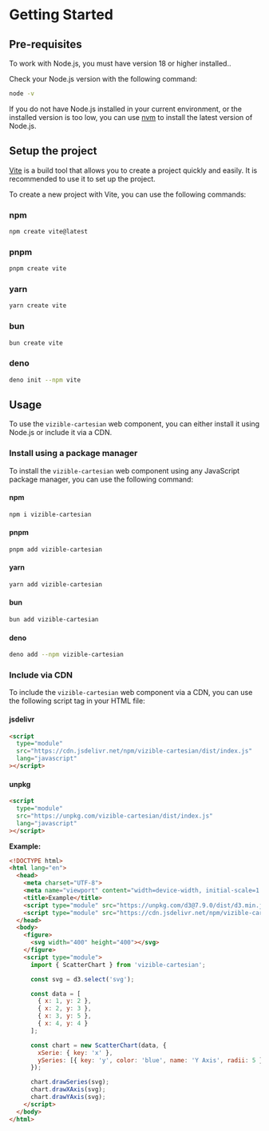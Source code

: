 # Getting Started

## Pre-requisites

To work with Node.js, you must have version 18 or higher installed..

Check your Node.js version with the following command:

```sh
node -v
```

If you do not have Node.js installed in your current environment, or the installed version is too low, you can use [nvm](https://github.com/nvm-sh/nvm) to install the latest version of Node.js.

## Setup the project

[Vite](https://vitejs.dev/) is a build tool that allows you to create a project quickly and easily. It is recommended to use it to set up the project.

To create a new project with Vite, you can use the following commands:

<!-- tabs:start -->

### **npm**

```sh
npm create vite@latest
```

### **pnpm**

```sh
pnpm create vite
```

### **yarn**

```sh
yarn create vite
```

### **bun**

```sh
bun create vite
```

### **deno**

```sh
deno init --npm vite
```

<!-- tabs:end -->

## Usage

To use the `vizible-cartesian` web component, you can either install it using Node.js or include it via a CDN.

### Install using a package manager

To install the `vizible-cartesian` web component using any JavaScript package manager, you can use the following command:

<!-- tabs:start -->

#### **npm**

```sh
npm i vizible-cartesian
```

#### **pnpm**

```sh
pnpm add vizible-cartesian
```

#### **yarn**

```sh
yarn add vizible-cartesian
```

#### **bun**

```sh
bun add vizible-cartesian
```

#### **deno**

```sh
deno add --npm vizible-cartesian
```

<!-- tabs:end -->

### Include via CDN

To include the `vizible-cartesian` web component via a CDN, you can use the following script tag in your HTML file:

<!-- tabs:start -->

#### **jsdelivr**

```html
<script
  type="module"
  src="https://cdn.jsdelivr.net/npm/vizible-cartesian/dist/index.js"
  lang="javascript"
></script>
```

#### **unpkg**

```html
<script
  type="module"
  src="https://unpkg.com/vizible-cartesian/dist/index.js"
  lang="javascript"
></script>
```

<!-- tabs:end -->

**Example:**

```html
<!DOCTYPE html>
<html lang="en">
  <head>
    <meta charset="UTF-8">
    <meta name="viewport" content="width=device-width, initial-scale=1.0">
    <title>Example</title>
    <script type="module" src="https://unpkg.com/d3@7.9.0/dist/d3.min.js" lang="javascript"></script>
    <script type="module" src="https://cdn.jsdelivr.net/npm/vizible-cartesian/dist/index.js" lang="javascript"></script>
  </head>
  <body>
    <figure>
      <svg width="400" height="400"></svg>
    </figure>
    <script type="module">
      import { ScatterChart } from 'vizible-cartesian';

      const svg = d3.select('svg');

      const data = [
        { x: 1, y: 2 },
        { x: 2, y: 3 },
        { x: 3, y: 5 },
        { x: 4, y: 4 }
      ];

      const chart = new ScatterChart(data, {
        xSerie: { key: 'x' },
        ySeries: [{ key: 'y', color: 'blue', name: 'Y Axis', radii: 5 }],
      });

      chart.drawSeries(svg);
      chart.drawXAxis(svg);
      chart.drawYAxis(svg);
    </script>
  </body>
</html>
```
